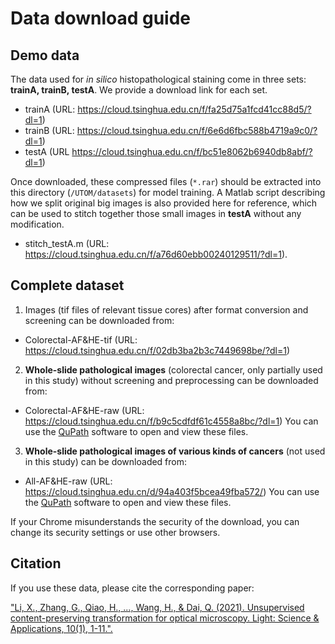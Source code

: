# Data download guide
## Demo data
The data used for *in silico* histopathological staining come in three sets: **trainA, trainB, testA**. We provide a download link for each set.
- trainA (URL: https://cloud.tsinghua.edu.cn/f/fa25d75a1fcd41cc88d5/?dl=1)
- trainB (URL: https://cloud.tsinghua.edu.cn/f/6e6d6fbc588b4719a9c0/?dl=1)
- testA (URL https://cloud.tsinghua.edu.cn/f/bc51e8062b6940db8abf/?dl=1)

Once downloaded, these compressed files (`*.rar`) should be extracted into this directory (`/UTOM/datasets`) for model training. A Matlab script describing how we split original big images is also provided here for reference, which can be used to stitch together those small images in **testA** without any modification.
- stitch_testA.m (URL: https://cloud.tsinghua.edu.cn/f/a76d60ebb00240129511/?dl=1).

## Complete dataset
1. Images (tif files of relevant tissue cores) after format conversion and screening can be downloaded from:
- Colorectal-AF&HE-tif (URL: https://cloud.tsinghua.edu.cn/f/02db3ba2b3c7449698be/?dl=1)

2. **Whole-slide pathological images** (colorectal cancer, only partially used in this study) without screening and preprocessing can be downloaded from:
- Colorectal-AF&HE-raw (URL: https://cloud.tsinghua.edu.cn/f/b9c5cdfdf61c4558a8bc/?dl=1)
You can use the [QuPath](https://qupath.github.io/) software to open and view these files. 

3. **Whole-slide pathological images of various kinds of cancers** (not used in this study) can be downloaded from:
- All-AF&HE-raw (URL: https://cloud.tsinghua.edu.cn/d/94a403f5bcea49fba572/)
You can use the [QuPath](https://qupath.github.io/) software to open and view these files. 

If your Chrome misunderstands the security of the download, you can change its security settings or use other browsers.

## Citation
If you use these data, please cite the corresponding paper: 

["Li, X., Zhang, G., Qiao, H., ..., Wang, H., & Dai, Q. (2021). Unsupervised content-preserving transformation for optical microscopy. Light: Science & Applications, 10(1), 1-11.".](https://www.nature.com/articles/s41377-021-00484-y)
